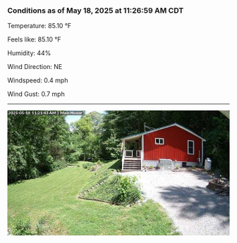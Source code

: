 ### Conditions as of May 18, 2025 at 11:26:59 AM CDT 

Temperature: 85.10 &deg;F

Feels like: 85.10 &deg;F

Humidity: 44%

Wind Direction: NE

Windspeed: 0.4 mph

Wind Gust: 0.7 mph

---

<img src="./images/latest.jpeg"/>

